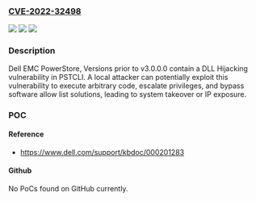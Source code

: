 ### [CVE-2022-32498](https://cve.mitre.org/cgi-bin/cvename.cgi?name=CVE-2022-32498)
![](https://img.shields.io/static/v1?label=Product&message=PowerStore&color=blue)
![](https://img.shields.io/static/v1?label=Version&message=%3C%20v3.0.0.0%20&color=brighgreen)
![](https://img.shields.io/static/v1?label=Vulnerability&message=CWE-427%3A%20Uncontrolled%20Search%20Path%20Element&color=brighgreen)

### Description

Dell EMC PowerStore, Versions prior to v3.0.0.0 contain a DLL Hijacking vulnerability in PSTCLI. A local attacker can potentially exploit this vulnerability to execute arbitrary code, escalate privileges, and bypass software allow list solutions, leading to system takeover or IP exposure.

### POC

#### Reference
- https://www.dell.com/support/kbdoc/000201283

#### Github
No PoCs found on GitHub currently.

